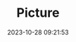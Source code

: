 ---
weight: 1
images:
- /images/edited/248.jpeg
title: Picture
date: 2023-10-28 09:21:53
tags: [luminarneo,work,ilce7m3]
---